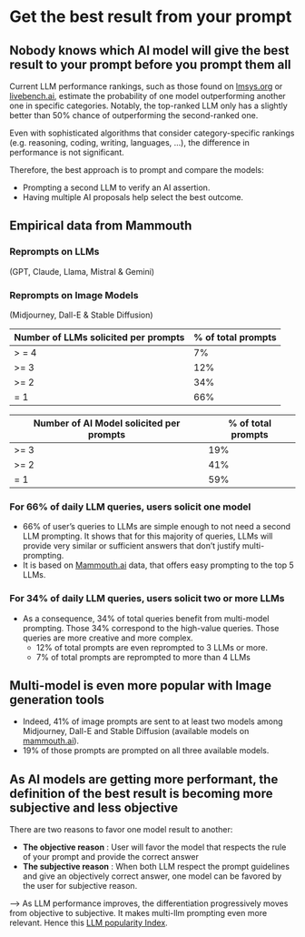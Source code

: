 # Get the best result from your prompt

## Nobody knows which AI model will give the best result to your prompt before you prompt them all

Current LLM performance rankings, such as those found on [lmsys.org](http://lmsys.org) or [livebench.ai](http://livebench.ai), estimate the probability of one model outperforming another one in specific categories. Notably, the top-ranked LLM only has a slightly better than 50% chance of outperforming the second-ranked one.

Even with sophisticated algorithms that consider category-specific rankings (e.g. reasoning, coding, writing, languages, …), the difference in performance is not significant.

Therefore, the best approach is to prompt and compare the models:

- Prompting a second LLM to verify an AI assertion.
- Having multiple AI proposals help select the best outcome.

## Empirical data from Mammouth

### **Reprompts on LLMs**

(GPT, Claude, Llama, Mistral & Gemini)

### **Reprompts on Image Models**

(Midjourney, Dall-E & Stable Diffusion)

| **Number of LLMs solicited per prompts** | **% of total prompts** |
| ---------------------------------------- | ---------------------- |
| > = 4                                    | 7%                     |
| >= 3                                     | 12%                    |
| >= 2                                     | 34%                    |
| = 1                                      | 66%                    |

| **Number of AI Model solicited per prompts** | **% of total prompts** |
| -------------------------------------------- | ---------------------- |
| >= 3                                         | 19%                    |
| >= 2                                         | 41%                    |
| = 1                                          | 59%                    |

### For 66% of daily LLM queries, users solicit one model

- 66% of user’s queries to LLMs are simple enough to not need a second LLM prompting. It shows that for this majority of queries, LLMs will provide very similar or sufficient answers that don’t justify multi-prompting.
- It is based on [Mammouth.ai](http://Mammouth.ai) data, that offers easy prompting to the top 5 LLMs.

### For 34% of daily LLM queries, users solicit two or more LLMs

- As a consequence, 34% of total queries benefit from multi-model prompting. Those 34% correspond to the high-value queries. Those queries are more creative and more complex.
  - 12% of total prompts are even reprompted to 3 LLMs or more.
  - 7% of total prompts are reprompted to more than 4 LLMs

## Multi-model is even more popular with Image generation tools

- Indeed, 41% of image prompts are sent to at least two models among Midjourney, Dall-E and Stable Diffusion (available models on [mammouth.ai](http://mammouth.ai)).
- 19% of those prompts are prompted on all three available models.

## As AI models are getting more performant, the definition of the best result is becoming more subjective and less objective

There are two reasons to favor one model result to another:

- **The objective reason** : User will favor the model that respects the rule of your prompt and provide the correct answer
- **The subjective reason** : When both LLM respect the prompt guidelines and give an objectively correct answer, one model can be favored by the user for subjective reason.

—> As LLM performance improves, the differentiation progressively moves from objective to subjective. It makes multi-llm prompting even more relevant. Hence this [LLM popularity Index](../introducing-llm-popularity-index/).
